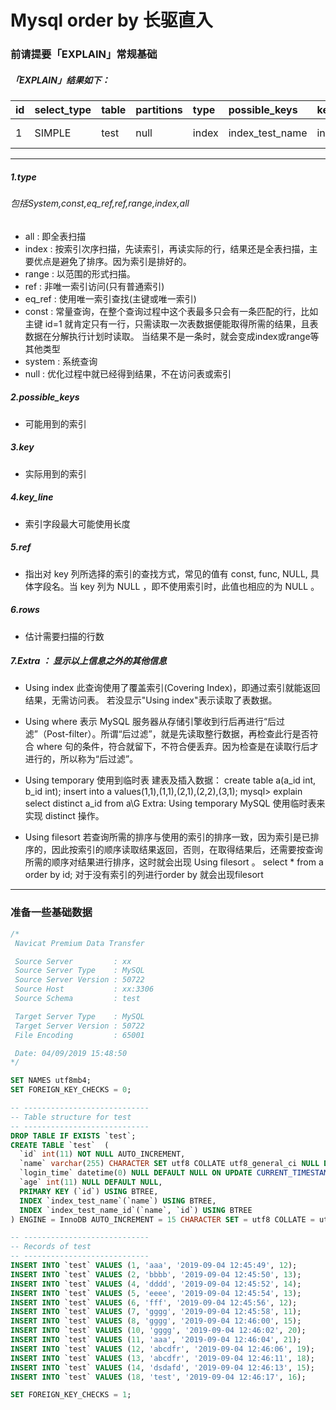 # Mysql order by 长驱直入

### 前请提要「EXPLAIN」常规基础
##### 「EXPLAIN」结果如下：
 id | select_type | table | partitions | type | possible_keys | key | key_len | ref | rows | filtered | Extra 
 :------| :------ | :------ | :------ | :------ | :------ | :------ | :------ | :------ | :------ | :------ | :------ 
1 | SIMPLE | test | null | index | index_test_name | index_test_name | 768 | const | 3 | 100.00 | Using index 

-----
##### 1.type
###### 包括System,const,eq_ref,ref,range,index,all   
+ all : 即全表扫描
+ index : 按索引次序扫描，先读索引，再读实际的行，结果还是全表扫描，主要优点是避免了排序。因为索引是排好的。
+ range : 以范围的形式扫描。
+ ref : 非唯一索引访问(只有普通索引)
+ eq_ref : 使用唯一索引查找(主键或唯一索引)
+ const : 常量查询，在整个查询过程中这个表最多只会有一条匹配的行，比如主键 id=1 就肯定只有一行，只需读取一次表数据便能取得所需的结果，且表数据在分解执行计划时读取。
当结果不是一条时，就会变成index或range等其他类型
+ system : 系统查询
+ null : 优化过程中就已经得到结果，不在访问表或索引
##### 2.possible_keys
+ 可能用到的索引
##### 3.key
+ 实际用到的索引
##### 4.key_line
+ 索引字段最大可能使用长度
##### 5.ref
+ 指出对 key 列所选择的索引的查找方式，常见的值有 const, func, NULL, 具体字段名。当 key 列为 NULL ，即不使用索引时，此值也相应的为 NULL 。
##### 6.rows
+ 估计需要扫描的行数
##### 7.Extra ： 显示以上信息之外的其他信息
+ Using index
此查询使用了覆盖索引(Covering Index)，即通过索引就能返回结果，无需访问表。
若没显示"Using index"表示读取了表数据。
+ Using where
表示 MySQL 服务器从存储引擎收到行后再进行“后过滤”（Post-filter）。所谓“后过滤”，就是先读取整行数据，再检查此行是否符合 where 句的条件，符合就留下，不符合便丢弃。因为检查是在读取行后才进行的，所以称为“后过滤”。
+ Using temporary
使用到临时表
建表及插入数据：
create table a(a_id int, b_id int);
insert into a values(1,1),(1,1),(2,1),(2,2),(3,1);
mysql> explain select distinct a_id from a\G
        Extra: Using temporary
MySQL 使用临时表来实现 distinct 操作。

+ Using filesort
若查询所需的排序与使用的索引的排序一致，因为索引是已排序的，因此按索引的顺序读取结果返回，否则，在取得结果后，还需要按查询所需的顺序对结果进行排序，这时就会出现 Using filesort 。
select * from a order by id;
对于没有索引的列进行order by 就会出现filesort
-----

### 准备一些基础数据
```sql
/*
 Navicat Premium Data Transfer

 Source Server         : xx
 Source Server Type    : MySQL
 Source Server Version : 50722
 Source Host           : xx:3306
 Source Schema         : test

 Target Server Type    : MySQL
 Target Server Version : 50722
 File Encoding         : 65001

 Date: 04/09/2019 15:48:50
*/

SET NAMES utf8mb4;
SET FOREIGN_KEY_CHECKS = 0;

-- ----------------------------
-- Table structure for test
-- ----------------------------
DROP TABLE IF EXISTS `test`;
CREATE TABLE `test`  (
  `id` int(11) NOT NULL AUTO_INCREMENT,
  `name` varchar(255) CHARACTER SET utf8 COLLATE utf8_general_ci NULL DEFAULT NULL,
  `login_time` datetime(0) NULL DEFAULT NULL ON UPDATE CURRENT_TIMESTAMP(0),
  `age` int(11) NULL DEFAULT NULL,
  PRIMARY KEY (`id`) USING BTREE,
  INDEX `index_test_name`(`name`) USING BTREE,
  INDEX `index_test_name_id`(`name`, `id`) USING BTREE
) ENGINE = InnoDB AUTO_INCREMENT = 15 CHARACTER SET = utf8 COLLATE = utf8_general_ci ROW_FORMAT = Compact;

-- ----------------------------
-- Records of test
-- ----------------------------
INSERT INTO `test` VALUES (1, 'aaa', '2019-09-04 12:45:49', 12);
INSERT INTO `test` VALUES (2, 'bbbb', '2019-09-04 12:45:50', 13);
INSERT INTO `test` VALUES (4, 'dddd', '2019-09-04 12:45:52', 14);
INSERT INTO `test` VALUES (5, 'eeee', '2019-09-04 12:45:54', 13);
INSERT INTO `test` VALUES (6, 'fff', '2019-09-04 12:45:56', 12);
INSERT INTO `test` VALUES (7, 'gggg', '2019-09-04 12:45:58', 11);
INSERT INTO `test` VALUES (8, 'gggg', '2019-09-04 12:46:00', 15);
INSERT INTO `test` VALUES (10, 'gggg', '2019-09-04 12:46:02', 20);
INSERT INTO `test` VALUES (11, 'aaa', '2019-09-04 12:46:04', 21);
INSERT INTO `test` VALUES (12, 'abcdfr', '2019-09-04 12:46:06', 19);
INSERT INTO `test` VALUES (13, 'abcdfr', '2019-09-04 12:46:11', 18);
INSERT INTO `test` VALUES (14, 'dsdafd', '2019-09-04 12:46:13', 15);
INSERT INTO `test` VALUES (18, 'test', '2019-09-04 12:46:17', 16);

SET FOREIGN_KEY_CHECKS = 1;
```